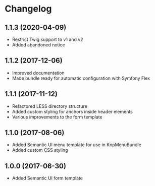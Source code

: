 Changelog
===================

1.1.3 (2020-04-09)
------------------

* Restrict Twig support to v1 and v2
* Added abandoned notice

1.1.2 (2017-12-06)
------------------

* Improved documentation
* Made bundle ready for automatic configuration with Symfony Flex
 
1.1.1 (2017-11-12)
------------------

* Refactored LESS directory structure
* Added custom styling for anchors inside header elements
* Various improvements to the form template
 
1.1.0 (2017-08-06)
------------------

* Added Semantic UI menu template for use in KnpMenuBundle
* Added custom CSS styling 

1.0.0 (2017-06-30)
------------------

* Added Semantic UI form template
